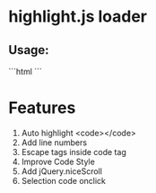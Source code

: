 # highlight.js loader

<h2>Usage:</h2>
```html
<link rel="stylesheet" href="styles/monokai_sublime.csss">
<script src="highlight.pack.js"></script>
<script src="highlightjs_loader.js"></script>
```

<h1>Features</h1>
<ol>
<li>Auto highlight &lt;code&gt;&lt;/code&gt;</li>
<li>Add line numbers</li>
<li>Escape tags inside code tag</li>
<li>Improve Code Style</li>
<li>Add jQuery.niceScroll</li>
<li>Selection code onclick</li>
</ol>
